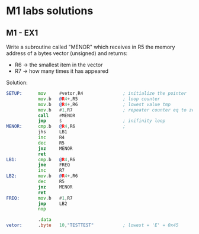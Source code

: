 # M1 labs solutions

## M1 - EX1
Write a subroutine called "MENOR" which receives in R5 the memory address of a bytes vector (unsigned) and returns:

- R6 -> the smallest item in the vector
- R7 -> how many times it has appeared 

Solution:

```asm
SETUP:		mov		#vetor,R4				; initialize the pointer
			mov.b	@R4+,R5					; loop counter
			mov.b	@R4+,R6					; lowest value tmp
			mov.b	#1,R7					; repeater counter eq to zero
			call	#MENOR
			jmp		$						; inifinity loop
MENOR:		cmp.b	@R4,R6					;
			jhs		LB1
			inc		R4
			dec		R5
			jnz		MENOR
			ret
LB1:		cmp.b	@R4,R6
			jne		FREQ
			inc		R7
LB2:		mov.b	@R4+,R6
			dec		R5
			jnz		MENOR
			ret
FREQ:		mov.b	#1,R7
			jmp		LB2
			nop

			.data
vetor:		.byte	10,"TESTTEST"			; lowest = 'E' = 0x45
```